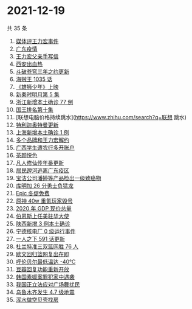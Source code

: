 # 2021-12-19

共 35 条

<!-- BEGIN -->
<!-- 最后更新时间 Sun Dec 19 2021 16:16:29 GMT+0800 (China Standard Time) -->

1. [媒体评王力宏事件](https://www.zhihu.com/search?q=王力宏事件)
1. [广东疫情](https://www.zhihu.com/search?q=广东疫情)
1. [王力宏父亲手写信](https://www.zhihu.com/search?q=王力宏父亲)
1. [西安出血热](https://www.zhihu.com/search?q=出血热)
1. [斗破苍穹三年之约更新](https://www.zhihu.com/search?q=斗破苍穹三年之约)
1. [海贼王 1035 话](https://www.zhihu.com/search?q=海贼王)
1. [《雄狮少年》上映](https://www.zhihu.com/search?q=雄狮少年)
1. [新秦时明月第 5 集](https://www.zhihu.com/search?q=新秦时明月)
1. [浙江新增本土确诊 77 例](https://www.zhihu.com/search?q=浙江疫情)
1. [国王排名第十集](https://www.zhihu.com/search?q=国王排名)
1. [联想电脑价格持续跳水](https://www.zhihu.com/search?q=联想 跳水)
1. [特利迦奥特曼更新](https://www.zhihu.com/search?q=特利迦奥特曼)
1. [上海新增本土确诊 1 例](https://www.zhihu.com/search?q=上海疫情)
1. [多个品牌和王力宏解约](https://www.zhihu.com/search?q=王力宏合作)
1. [广西学生遭农行多开账户](https://www.zhihu.com/search?q=广西学生)
1. [茶颜悦色](https://www.zhihu.com/search?q=茶颜悦色)
1. [凡人修仙传年番更新](https://www.zhihu.com/search?q=凡人修仙传)
1. [居民蹚河逃离广东疫区](https://www.zhihu.com/search?q=广东疫情)
1. [宝洁公司潘婷等产品检出一级致癌物](https://www.zhihu.com/search?q=潘婷)
1. [库明加 26 分勇士负猛龙](https://www.zhihu.com/search?q=勇士)
1. [Epic 冬促免费](https://www.zhihu.com/search?q=epic)
1. [原神 40w 重氪玩家毁号](https://www.zhihu.com/search?q=原神)
1. [2020 年 GDP 现价总量](https://www.zhihu.com/search?q=2020GDP)
1. [伯恩斯上任美驻华大使](https://www.zhihu.com/search?q=美国驻华大使)
1. [陕西新增 3 例本土确诊](https://www.zhihu.com/search?q=陕西疫情)
1. [宁德核电厂 0 级运行事件](https://www.zhihu.com/search?q=宁德核电厂)
1. [一人之下 591 话更新](https://www.zhihu.com/search?q=一人之下)
1. [杜兰特准三双篮网胜 76 人](https://www.zhihu.com/search?q=篮网)
1. [欧文回归篮网复出在即](https://www.zhihu.com/search?q=欧文回归)
1. [呼伦贝尔最低温达 -40℃](https://www.zhihu.com/search?q=呼伦贝尔极寒天气)
1. [豆瓣回复功能重新开放](https://www.zhihu.com/search?q=豆瓣回复)
1. [韩国素媛案罪犯家中遇袭](https://www.zhihu.com/search?q=素媛案罪犯)
1. [我国正立法应对广场舞扰民](https://www.zhihu.com/search?q=广场舞立法)
1. [乌鲁木齐发生 4.7 级地震](https://www.zhihu.com/search?q=乌鲁木齐地震)
1. [浑水做空贝壳找房](https://www.zhihu.com/search?q=浑水做空贝壳)

<!-- END -->
